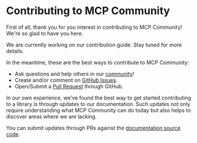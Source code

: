 # Contributing to MCP Community

First of all, thank you for you interest in contributing to MCP Community! We're so glad to have you here.

We are currently working on our contribution guide. Stay tuned for more details.

In the meantime, these are the best ways to contribute to MCP Community:

- Ask questions and help others in our [community](https://join.slack.com/t/mirascope-community/shared_invite/zt-2ilqhvmki-FB6LWluInUCkkjYD3oSjNA)!
- Create and/or comment on [GitHub Issues](https://github.com/Mirascope/mcp-community/issues).
- Open/Submit a [Pull Request](https://github.com/Mirascope/mcp-community/pulls) through GitHub.

In our own experience, we've found the best way to get started contributing to a library is through updates to our documentation. Such updates not only require understanding what MCP Community can do today but also helps to discover areas where we are lacking.

You can submit updates through PRs against the [documentation source code](https://github.com/Mirascope/mcp-community/tree/main/docs).